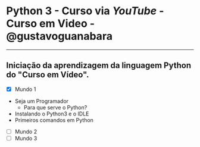 # Python 3 - Curso via *YouTube* - Curso em Video - @gustavoguanabara
---
## Iniciação da aprendizagem da linguagem Python do "Curso em Vídeo".
- [x] Mundo 1
* Seja um Programador
   * Para que serve o Python?
* Instalando o Python3 e o IDLE
* Primeiros comandos em Python

- [ ] Mundo 2
- [ ] Mundo 3
